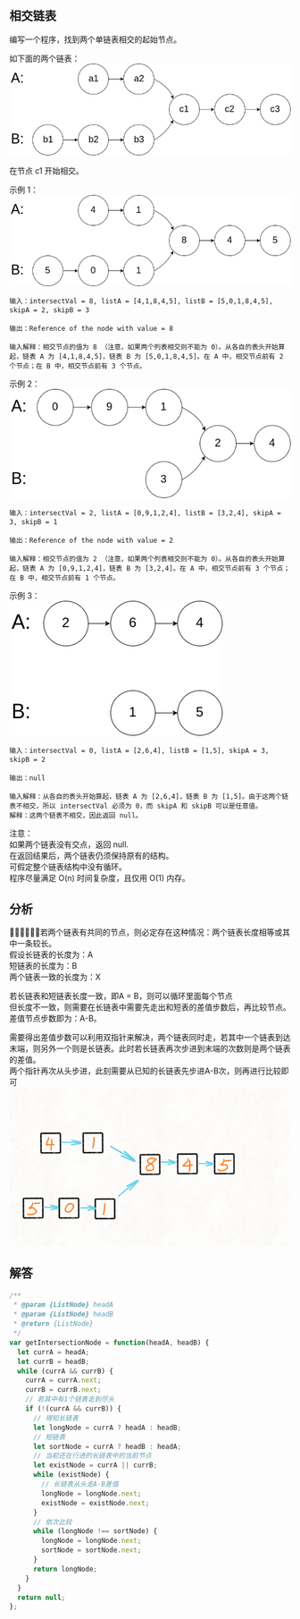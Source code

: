 ## 相交链表

编写一个程序，找到两个单链表相交的起始节点。

如下面的两个链表：
<img src="../../static/160-1.png"/>

在节点 c1 开始相交。  

示例 1：  
<img src="../../static/160-2.png"/>

```
输入：intersectVal = 8, listA = [4,1,8,4,5], listB = [5,0,1,8,4,5], skipA = 2, skipB = 3

输出：Reference of the node with value = 8

输入解释：相交节点的值为 8 （注意，如果两个列表相交则不能为 0）。从各自的表头开始算起，链表 A 为 [4,1,8,4,5]，链表 B 为 [5,0,1,8,4,5]。在 A 中，相交节点前有 2 个节点；在 B 中，相交节点前有 3 个节点。
```

示例 2：  
<img src="../../static/160-3.png"/>

```
输入：intersectVal = 2, listA = [0,9,1,2,4], listB = [3,2,4], skipA = 3, skipB = 1

输出：Reference of the node with value = 2

输入解释：相交节点的值为 2 （注意，如果两个列表相交则不能为 0）。从各自的表头开始算起，链表 A 为 [0,9,1,2,4]，链表 B 为 [3,2,4]。在 A 中，相交节点前有 3 个节点；在 B 中，相交节点前有 1 个节点。
```

示例 3：  
<img src="../../static/160-4.png"/>

```
输入：intersectVal = 0, listA = [2,6,4], listB = [1,5], skipA = 3, skipB = 2

输出：null

输入解释：从各自的表头开始算起，链表 A 为 [2,6,4]，链表 B 为 [1,5]。由于这两个链表不相交，所以 intersectVal 必须为 0，而 skipA 和 skipB 可以是任意值。
解释：这两个链表不相交，因此返回 null。
```

注意：  
如果两个链表没有交点，返回 null.  
在返回结果后，两个链表仍须保持原有的结构。  
可假定整个链表结构中没有循环。  
程序尽量满足 O(n) 时间复杂度，且仅用 O(1) 内存。  

## 分析
若两个链表有共同的节点，则必定存在这种情况：两个链表长度相等或其中一条较长。  
假设长链表的长度为：A    
短链表的长度为：B  
两个链表一致的长度为：X  

若长链表和短链表长度一致，即A = B，则可以循环里面每个节点  
但长度不一致，则需要在长链表中需要先走出和短表的差值步数后，再比较节点。差值节点步数即为：A-B。  

需要得出差值步数可以利用双指针来解决，两个链表同时走，若其中一个链表到达末端，则另外一个则是长链表。此时若长链表再次步进到末端的次数则是两个链表的差值。  
两个指针再次从头步进，此刻需要从已知的长链表先步进A-B次，则再进行比较即可  
<img src="../../static/160-answer.gif"/>

## 解答
```javascript
/**
 * @param {ListNode} headA
 * @param {ListNode} headB
 * @return {ListNode}
 */
var getIntersectionNode = function(headA, headB) {
  let currA = headA;
  let currB = headB;
  while (currA && currB) {
    currA = currA.next;
    currB = currB.next;
    // 若其中有1个链表走到尽头
    if (!(currA && currB)) {
      // 得知长链表
      let longNode = currA ? headA : headB;
      // 短链表
      let sortNode = currA ? headB : headA;
      // 当前还在行进的长链表中的当前节点
      let existNode = currA || currB;
      while (existNode) {
        // 长链表从头走A-B差值
        longNode = longNode.next;
        existNode = existNode.next;
      }
      // 依次比较
      while (longNode !== sortNode) {
        longNode = longNode.next;
        sortNode = sortNode.next;
      }
      return longNode;
    }
  }
  return null;
};
```
